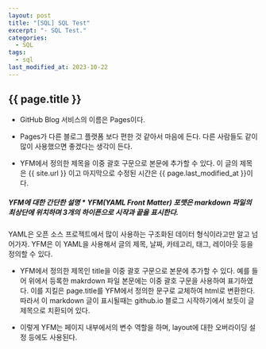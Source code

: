 ```yaml
---
layout: post
title: "[SQL] SQL Test"
excerpt: "- SQL Test."
categories:
  - SQL
tags:
  - sql
last_modified_at: 2023-10-22
---
```


## {{ page.title }}
* GitHub Blog 서비스의 이름은 Pages이다.

* Pages가 다른 블로그 플랫폼 보다 편한 것 같아서 마음에 든다.
다른 사람들도 같이 많이 사용했으면 좋겠다는 생각이 든다.

* YFM에서 정의한 제목을 이중 괄호 구문으로 본문에 추가할 수 있다.
이 글의 제목은 {{ site.url }} 이고
마지막으로 수정된 시간은 {{ page.last_modified_at }}이다.

##### YFM에 대한 간단한 설명 * YFM(YAML Front Matter) 포맷은 markdown 파일의 최상단에 위치하며 3개의 하이픈으로 시작과 끝을 표시한다.
YAML은 오픈 소스 프로젝트에서 많이 사용하는 구조화된 데이터 형식이라고만 알고 넘어가자.
YFM은 이 YAML을 사용해서 글의 제목, 날짜, 카테고리, 태그, 레이아웃 등을 정의할 수 있다.

* YFM에서 정의한 제목인 title을 이중 괄호 구문으로 본문에 추가할 수 있다.
예를 들어 위에서 등록한 makrdown 파일 본문에는 이중 괄호 구문을 사용하여 표기하였다.
이를 지킬은 page.title를 YFM에서 정의한 문구로 교체하여 html로 변환한다.
따라서 이 markdown 글이 표시될때는 github.io 블로그 시작하기에서 보듯이 글 제목으로 치환되어 있다.

* 이렇게 YFM는 페이지 내부에서의 변수 역할을 하며, layout에 대한 오버라이딩 설정 등에도 사용된다.